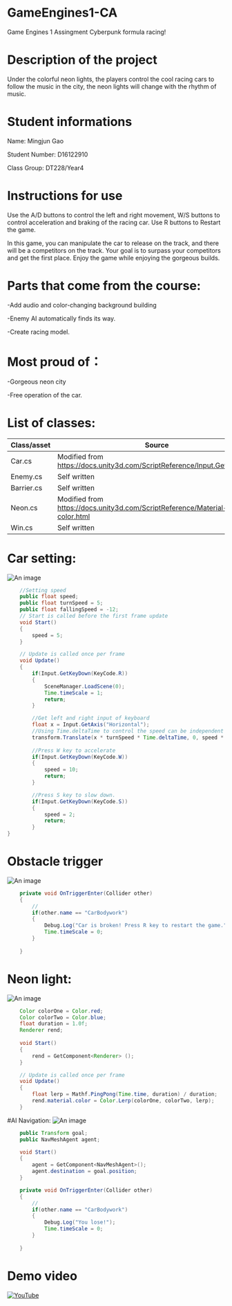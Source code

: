 # GameEngines1-CA

Game Engines 1 Assingment
Cyberpunk formula racing!

# Description of the project

Under the colorful neon lights, the players control the cool racing cars to follow the music in the city, the neon lights will change with the rhythm of music.

# Student informations

Name: Mingjun Gao

Student Number: D16122910

Class Group: DT228/Year4

# Instructions for use

Use the A/D buttons to control the left and right movement, W/S buttons to control acceleration and braking of the racing car. Use R buttons to Restart the game.

In this game, you can manipulate the car to release on the track, and there will be a competitors on the track. Your goal is to surpass your competitors and get the first place. Enjoy the game while enjoying the gorgeous builds.

# Parts that come from the course:
-Add audio and color-changing background building

-Enemy AI automatically finds its way.

-Create racing model.

# Most proud of：
-Gorgeous neon city

-Free operation of the car.

# List of classes:
| Class/asset | Source |
|-----------|-----------|
| Car.cs | Modified from https://docs.unity3d.com/ScriptReference/Input.GetAxis.html |
| Enemy.cs | Self written |
| Barrier.cs | Self written |
| Neon.cs | Modified from https://docs.unity3d.com/ScriptReference/Material-color.html |
| Win.cs | Self written |

# Car setting:
![An image](images/car.png)
```Java
    //Setting speed
    public float speed;
    public float turnSpeed = 5;
    public float fallingSpeed = -12;
    // Start is called before the first frame update
    void Start()
    {
        speed = 5;
    }

    // Update is called once per frame
    void Update()
    {
        if(Input.GetKeyDown(KeyCode.R))
        {
            SceneManager.LoadScene(0);
            Time.timeScale = 1;
            return;
        }

        //Get left and right input of keyboard
        float x = Input.GetAxis("Horizontal");
        //Using Time.deltaTime to control the speed can be independent of the frame rate of the device.
        transform.Translate(x * turnSpeed * Time.deltaTime, 0, speed * Time.deltaTime);
        
        //Press W key to accelerate
        if(Input.GetKeyDown(KeyCode.W))
        {
            speed = 10;
            return;
        }

        //Press S key to slow down.
        if(Input.GetKeyDown(KeyCode.S))
        {
            speed = 2;
            return;
        }
}
```

# Obstacle trigger
![An image](images/obstacle.png)
```java
    private void OnTriggerEnter(Collider other)
    {
        //
        if(other.name == "CarBodywork")
        {
            Debug.Log("Car is broken! Press R key to restart the game.");
            Time.timeScale = 0;
        }
        
    }
```

# Neon light:
![An image](images/Build.png)
```Java
    Color colorOne = Color.red;
    Color colorTwo = Color.blue;
    float duration = 1.0f;
    Renderer rend;
    
    void Start()
    {
        rend = GetComponent<Renderer> ();
    }

    // Update is called once per frame
    void Update()
    {
        float lerp = Mathf.PingPong(Time.time, duration) / duration;
        rend.material.color = Color.Lerp(colorOne, colorTwo, lerp);
    }
```

#AI Navigation:
![An image](images/enemy.png)
```Java
    public Transform goal;
    public NavMeshAgent agent;

    void Start()
    {
        agent = GetComponent<NavMeshAgent>();
        agent.destination = goal.position;
    }

    private void OnTriggerEnter(Collider other)
    {
        //
        if(other.name == "CarBodywork")
        {
            Debug.Log("You lose!");
            Time.timeScale = 0;
        }
        
    }
```

# Demo video
[![YouTube](http://img.youtu.be/-mUfmdMn7ds?hd=1/0.jpg)](http://youtu.be/-mUfmdMn7ds?hd=1)



